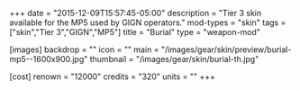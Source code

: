 +++
date = "2015-12-09T15:57:45-05:00"
description = "Tier 3 skin available for the MP5 used by GIGN operators."
mod-types = "skin"
tags = ["skin","Tier 3","GIGN","MP5"]
title = "Burial"
type = "weapon-mod"

[images]
  backdrop = ""
  icon = ""
  main = "/images/gear/skin/preview/burial-mp5--1600x900.jpg"
  thumbnail = "/images/gear/skin/burial-th.jpg"

[cost]
  renown = "12000"
  credits = "320"
  units = ""
+++
